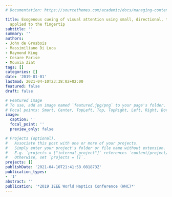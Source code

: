 ```yaml
---
# Documentation: https://sourcethemes.com/academic/docs/managing-content/

title: Exogenous cueing of visual attention using small, directional, tactile cues
  applied to the fingertip
subtitle: ''
summary: ''
authors:
- John de Grosbois
- Massimiliano Di Luca
- Raymond King
- Cesare Parise
- Mounia Ziat
tags: []
categories: []
date: '2019-01-01'
lastmod: 2021-04-10T23:38:02+02:00
featured: false
draft: false

# Featured image
# To use, add an image named `featured.jpg/png` to your page's folder.
# Focal points: Smart, Center, TopLeft, Top, TopRight, Left, Right, BottomLeft, Bottom, BottomRight.
image:
  caption: ''
  focal_point: ''
  preview_only: false

# Projects (optional).
#   Associate this post with one or more of your projects.
#   Simply enter your project's folder or file name without extension.
#   E.g. `projects = ["internal-project"]` references `content/project/deep-learning/index.md`.
#   Otherwise, set `projects = []`.
projects: []
publishDate: '2021-04-10T21:41:58.081873Z'
publication_types:
- '1'
abstract: ''
publication: '*2019 IEEE World Haptics Conference (WHC)*'
---
```

